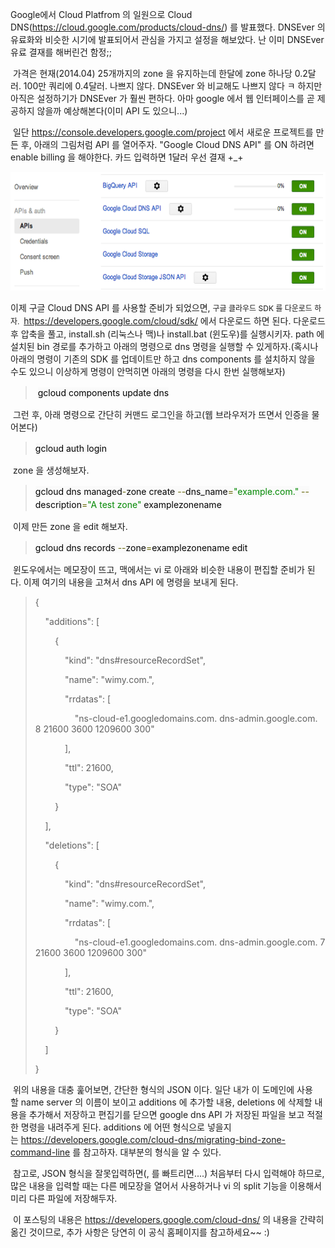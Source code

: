 Google에서 Cloud Platfrom 의 일원으로 Cloud DNS(<a href="https://cloud.google.com/products/cloud-dns/" class="uri" class="tx-link">https://cloud.google.com/products/cloud-dns/</a>) 를 발표했다. DNSEver 의 유료화와 비슷한 시기에 발표되어서 관심을 가지고 설정을 해보았다. 난 이미 DNSEver 유료 결재를 해버린건 함정;;

 가격은 현재(2014.04) 25개까지의 zone 을 유지하는데 한달에 zone 하나당 0.2달러. 100만 쿼리에 0.4달러. 나쁘지 않다. DNSEver 와 비교해도 나쁘지 않다 ㅋ 하지만 아직은 설정하기가 DNSEver 가 훨씬 편하다. 아마 google 에서 웹 인터페이스를 곧 제공하지 않을까 예상해본다(이미 API 도 있으니...)

 일단 <a href="https://console.developers.google.com/project" class="uri" class="tx-link">https://console.developers.google.com/project</a> 에서 새로운 프로젝트를 만든 후, 아래의 그림처럼 API 를 열어주자. "Google Cloud DNS API" 를 ON 하려면 enable billing 을 해야한다. 카드 입력하면 1달러 우선 결재 +\_+

<img src="google_cloud_dns.png" width="620" height="190" />

이제 구글 Cloud DNS API 를 사용할 준비가 되었으면, <span style="background-color: transparent; font-size: 9pt; line-height: 1.5;">구글 클라우드 SDK 를 다운로드 하자.  </span><span style="background-color: transparent;"><a href="https://developers.google.com/cloud/sdk/" class="uri" class="tx-link">https://developers.google.com/cloud/sdk/</a> 에서 다운로드 하면 된다. 다운로드 후 압축을 풀고, install.sh (리눅스나 맥)나 install.bat (윈도우)를 실행시키자. path 에 설치된 bin 경로를 추가하고 아래의 명령으로 dns 명령을 실행할 수 있게하자.(혹시나 아래의 명령이 기존의 SDK 를 업데이트만 하고 dns components 를 설치하지 않을 수도 있으니 이상하게 명령이 안먹히면 아래의 명령을 다시 한번 실행해보자)</span>

> <span style="background-color: transparent;"> </span><span style="color: rgb(0, 0, 0); font-family: inherit; font-style: inherit; font-weight: inherit; font-size: 1em; line-height: 1.5; background-color: rgb(250, 250, 250);">gcloud components update dns</span>

 그런 후, 아래 명령으로 간단히 커맨드 로그인을 하고(웹 브라우저가 뜨면서 인증을 물어본다)

> <span style="color: rgb(0, 0, 0); font-family: inherit; font-style: inherit; font-weight: inherit; font-size: 1em; line-height: 1.5; background-color: rgb(250, 250, 250);">gcloud auth login</span>

 zone 을 생성해보자.

> <span class="pln" style="font-family: inherit; font-size: 1em; line-height: 1.5; background-color: rgb(250, 250, 250); margin: 0px; padding: 0px; border: 0px; font-weight: inherit; font-style: inherit; vertical-align: baseline; color: rgb(0, 0, 0);">gcloud dns managed</span><span class="pun" style="font-family: inherit; font-size: 1em; line-height: 1.5; background-color: rgb(250, 250, 250); margin: 0px; padding: 0px; border: 0px; font-weight: inherit; font-style: inherit; vertical-align: baseline; color: rgb(102, 102, 0);">-</span><span class="pln" style="font-family: inherit; font-size: 1em; line-height: 1.5; background-color: rgb(250, 250, 250); margin: 0px; padding: 0px; border: 0px; font-weight: inherit; font-style: inherit; vertical-align: baseline; color: rgb(0, 0, 0);">zone create </span><span class="pun" style="font-family: inherit; font-size: 1em; line-height: 1.5; background-color: rgb(250, 250, 250); margin: 0px; padding: 0px; border: 0px; font-weight: inherit; font-style: inherit; vertical-align: baseline; color: rgb(102, 102, 0);">--</span><span class="pln" style="font-family: inherit; font-size: 1em; line-height: 1.5; background-color: rgb(250, 250, 250); margin: 0px; padding: 0px; border: 0px; font-weight: inherit; font-style: inherit; vertical-align: baseline; color: rgb(0, 0, 0);">dns\_name</span><span class="pun" style="font-family: inherit; font-size: 1em; line-height: 1.5; background-color: rgb(250, 250, 250); margin: 0px; padding: 0px; border: 0px; font-weight: inherit; font-style: inherit; vertical-align: baseline; color: rgb(102, 102, 0);">=</span><span class="str" style="font-family: inherit; font-size: 1em; line-height: 1.5; background-color: rgb(250, 250, 250); margin: 0px; padding: 0px; border: 0px; font-weight: inherit; font-style: inherit; vertical-align: baseline; color: rgb(0, 136, 0);">"example.com."</span><span class="pln" style="font-family: inherit; font-size: 1em; line-height: 1.5; background-color: rgb(250, 250, 250); margin: 0px; padding: 0px; border: 0px; font-weight: inherit; font-style: inherit; vertical-align: baseline; color: rgb(0, 0, 0);"> </span><span class="pun" style="font-family: inherit; font-size: 1em; line-height: 1.5; background-color: rgb(250, 250, 250); margin: 0px; padding: 0px; border: 0px; font-weight: inherit; font-style: inherit; vertical-align: baseline; color: rgb(102, 102, 0);">--</span><span class="pln" style="font-family: inherit; font-size: 1em; line-height: 1.5; background-color: rgb(250, 250, 250); margin: 0px; padding: 0px; border: 0px; font-weight: inherit; font-style: inherit; vertical-align: baseline; color: rgb(0, 0, 0);">description</span><span class="pun" style="font-family: inherit; font-size: 1em; line-height: 1.5; background-color: rgb(250, 250, 250); margin: 0px; padding: 0px; border: 0px; font-weight: inherit; font-style: inherit; vertical-align: baseline; color: rgb(102, 102, 0);">=</span><span class="str" style="font-family: inherit; font-size: 1em; line-height: 1.5; background-color: rgb(250, 250, 250); margin: 0px; padding: 0px; border: 0px; font-weight: inherit; font-style: inherit; vertical-align: baseline; color: rgb(0, 136, 0);">"A test zone"</span><span class="pln" style="font-family: inherit; font-size: 1em; line-height: 1.5; background-color: rgb(250, 250, 250); margin: 0px; padding: 0px; border: 0px; font-weight: inherit; font-style: inherit; vertical-align: baseline; color: rgb(0, 0, 0);"> examplezonename</span>

 이제 만든 zone 을 edit 해보자.

> <span class="pln" style="font-family: inherit; font-size: 1em; line-height: 1.5; background-color: rgb(250, 250, 250); margin: 0px; padding: 0px; border: 0px; font-weight: inherit; font-style: inherit; vertical-align: baseline; color: rgb(0, 0, 0);">gcloud dns records </span><span class="pun" style="font-family: inherit; font-size: 1em; line-height: 1.5; background-color: rgb(250, 250, 250); margin: 0px; padding: 0px; border: 0px; font-weight: inherit; font-style: inherit; vertical-align: baseline; color: rgb(102, 102, 0);">--</span><span class="pln" style="font-family: inherit; font-size: 1em; line-height: 1.5; background-color: rgb(250, 250, 250); margin: 0px; padding: 0px; border: 0px; font-weight: inherit; font-style: inherit; vertical-align: baseline; color: rgb(0, 0, 0);">zone</span><span class="pun" style="font-family: inherit; font-size: 1em; line-height: 1.5; background-color: rgb(250, 250, 250); margin: 0px; padding: 0px; border: 0px; font-weight: inherit; font-style: inherit; vertical-align: baseline; color: rgb(102, 102, 0);">=</span><span class="pln" style="font-family: inherit; font-size: 1em; line-height: 1.5; background-color: rgb(250, 250, 250); margin: 0px; padding: 0px; border: 0px; font-weight: inherit; font-style: inherit; vertical-align: baseline; color: rgb(0, 0, 0);">examplezonename edit</span>

 윈도우에서는 메모장이 뜨고, 맥에서는 vi 로 아래와 비슷한 내용이 편집할 준비가 된다. 이제 여기의 내용을 고쳐서 dns API 에 명령을 보내게 된다. 

> {
>
>     "additions": \[
>
>         {
>
>             "kind": "dns\#resourceRecordSet",
>
>             "name": "wimy.com.",
>
>             "rrdatas": \[
>
>                 "ns-cloud-e1.googledomains.com. dns-admin.google.com. 8 21600 3600 1209600 300"
>
>             \],
>
>             "ttl": 21600,
>
>             "type": "SOA"
>
>         }
>
>     \],
>
>     "deletions": \[
>
>         {
>
>             "kind": "dns\#resourceRecordSet",
>
>             "name": "wimy.com.",
>
>             "rrdatas": \[
>
>                 "ns-cloud-e1.googledomains.com. dns-admin.google.com. 7 21600 3600 1209600 300"
>
>             \],
>
>             "ttl": 21600,
>
>             "type": "SOA"
>
>         }
>
>     \]
>
> }

 위의 내용을 대충 훑어보면, 간단한 형식의 JSON 이다. 일단 내가 이 도메인에 사용할 name server 의 이름이 보이고 additions 에 추가할 내용, deletions 에 삭제할 내용을 추가해서 저장하고 편집기를 닫으면 google dns API 가 저장된 파일을 보고 적절한 명령을 내려주게 된다. additions 에 어떤 형식으로 넣을지는 <a href="https://developers.google.com/cloud-dns/migrating-bind-zone-command-line" class="uri" class="tx-link">https://developers.google.com/cloud-dns/migrating-bind-zone-command-line</a> 를 참고하자. 대부분의 형식을 알 수 있다.

 참고로, JSON 형식을 잘못입력하면(, 를 빠트리면....) 처음부터 다시 입력해야 하므로, 많은 내용을 입력할 때는 다른 메모장을 열어서 사용하거나 vi 의 split 기능을 이용해서 미리 다른 파일에 저장해두자.

 이 포스팅의 내용은 <a href="https://developers.google.com/cloud-dns/" class="uri" class="tx-link">https://developers.google.com/cloud-dns/</a> 의 내용을 간략히 옮긴 것이므로, 추가 사항은 당연히 이 공식 홈페이지를 참고하세요~~ :)


